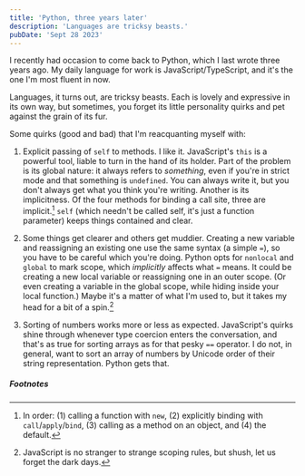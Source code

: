 ```yaml
---
title: 'Python, three years later'
description: 'Languages are tricksy beasts.'
pubDate: 'Sept 28 2023'
---
```


I recently had occasion to come back to Python, which I last wrote three years ago.
My daily language for work is JavaScript/TypeScript, and it's the one I'm most fluent in now.

Languages, it turns out, are tricksy beasts.
Each is lovely and expressive in its own way, but sometimes, you forget its little personality quirks and pet against the grain of its fur.

Some quirks (good and bad) that I'm reacquanting myself with:

1. Explicit passing of `self` to methods.
   I like it.
   JavaScript's `this` is a powerful tool, liable to turn in the hand of its holder.
   Part of the problem is its global nature: it always refers to *something*, even if you're in strict mode and that something is `undefined`.
   You can always write it, but you don't always get what you think you're writing.
   Another is its implicitness.
   Of the four methods for binding a call site, three are implicit.[^1]
   `self` (which needn't be called self, it's just a function parameter) keeps things contained and clear.

1. Some things get clearer and others get muddier.
   Creating a new variable and reassigning an existing one use the same syntax (a simple `=`), so you have to be careful which you're doing.
   Python opts for `nonlocal` and `global` to mark scope, which *implicitly* affects what `=` means.
   It could be creating a new local variable or reassigning one in an outer scope.
   (Or even creating a variable in the global scope, while hiding inside your local function.)
   Maybe it's a matter of what I'm used to, but it takes my head for a bit of a spin.[^2]

1. Sorting of numbers works more or less as expected.
   JavaScript's quirks shine through whenever type coercion enters the conversation, and that's as true for sorting arrays as for that pesky `==` operator.
   I do not, in general, want to sort an array of numbers by Unicode order of their string representation.
   Python gets that.

##### Footnotes

[^1]: In order: (1) calling a function with `new`, (2) explicitly binding with `call`/`apply`/`bind`, (3) calling as a method on an object, and (4) the default.
[^2]: JavaScript is no stranger to strange scoping rules, but shush, let us forget the dark days.
